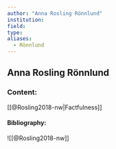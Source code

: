 ```yaml
---
author: "Anna Rosling Rönnlund"
institution:
field:
type:
aliases:
  - Rönnlund
---
```


## Anna Rosling Rönnlund

### Content:
[[@Rosling2018-nw|Factfulness]]

#### Bibliography:

![[@Rosling2018-nw]]